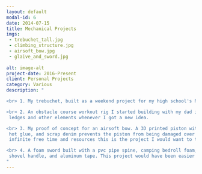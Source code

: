 ```yaml
---
layout: default
modal-id: 6
date: 2014-07-15
title: Mechanical Projects
imgs: 
 - trebuchet_tall.jpg
 - climbing_structure.jpg
 - airsoft_bow.jpg
 - glaive_and_sword.jpg
 
alt: image-alt
project-date: 2016-Present
client: Personal Projects
category: Various
description: "

<br> 1. My trebuchet, built as a weekend project for my high school's Rennaissance fair. Here it's being used for a fun time on my birthday in 2017.

<br> 2. An obstacle course workout rig I started building with my dad in 2015. This was my introduction to building and woodworking, and after collecting some tools I was able to add
 ledges and other elements whenever I got a new idea.

<br> 3. My proof of concept for an airsoft bow. A 3D printed piston with o-rings shoves air through the cpvc tube and into the silicon tube at the end. A piston-stop made of an old spring,
 hot glue, and scrap denim prevents the piston from being damaged over time. The 'bow' is powered with Theraband elastic bands, which are often used for homemade slingshots. If I had
 infinite free time and resources this is the project I would want to take to the next level.

<br> 4. A foam sword built with a pvc pipe spine, camping bedroll foam, a wooden crossguard, and faux leather handle wrap. A wooden glaive prop built from a 2x8 board, a replacement
 shovel handle, and aluminum tape. This project would have been easier if I had made the blade from foam or Wrenshape, but the weight of the wood makes the glaive a joy to hold.
"
---
```

